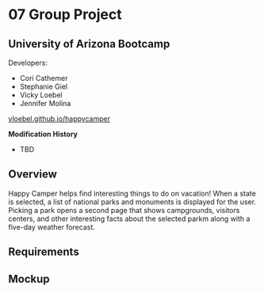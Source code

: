 # 07 Group Project
## University of Arizona Bootcamp  
Developers:
* Cori Cathemer
* Stephanie Giel
* Vicky Loebel
* Jennifer Molina

[vloebel.github.io/happycamper](https://vloebel.github.io/happycamper/) 

**Modification History**  


* TBD 
 

## Overview
Happy Camper helps find interesting things to do on  vacation! When a state is selected, a list of national parks and monuments is displayed for the user. Picking a park opens a second page that shows campgrounds, visitors centers, and other interesting facts about the selected parkm along with a five-day weather forecast.

## Requirements


## Mockup


